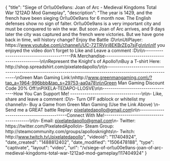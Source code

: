 {
    "title": "Siege of Orl\u00e9ans: Joan of Arc - Medieval Kingdoms Total War 1212AD Mod Gameplay",
    "description": "The year is 1429, and the french have been sieging Orl\u00e9ans for 6 month now.  The English defenses show no sign of falter.  Orl\u00e9ans is a very important city and must be conquered to win the war.  But soon Joan of Arc arrives, and 9 days later the city was captured and the french were victories.  But we have gone back in time, will history change?  Enjoy the Battle :D\n\nUtiPlayer: https:\/\/www.youtube.com\/channel\/UC-72TRVjrj8EKBrZEg7sjFg\n\n\nIf you enjoyed the video don't forget to Like and Leave a comment :D\n\n-----------------------------------------PA Merchandise----------------------------------------------\n\nRepresent the Knight's of Apollo!\nBuy a T-shirt Here: http:\/\/shop.spreadshirt.com\/pixelatedapollo\/\n\n---------------------------------------------------------------------------------------------------------------\nGreen Man Gaming Link:\nhttp:\/\/www.greenmangaming.com\/?tap_a=1964-996bbb&tap_s=29753-aa0a78\n\nGreen Man Gaming Discount Code 20% Off:\nPIXELA-TEDAPO-LLOSVE\n\n----------------------------------How You Can Support Me! -----------------------------------\n\n- Like, share and leave a comment :D\n- Turn OFF adblock or whitelist my channel\n- Buy a Game from Green Man Gaming (Use the Link Above) \n- Send me a GREAT battle Replay: pixelatedapollo@gmail.com\n\n------------------------------------------Connect With Me!-----------------------------------------\n\n- Email: pixelatedapollo@gmail.com\n- Twitter: https:\/\/twitter.com\/PixelatedApollo\n- Steam Group:  http:\/\/steamcommunity.com\/groups\/apollosknights\n- Twitch: http:\/\/www.twitch.tv\/pixelatedapollo",
    "videoid": "117404924",
    "date_created": "1488812402",
    "date_modified": "1506478188",
    "type": "captivate",
    "layout": "video",
    "url": "\/v\/siege-of-orl\u00e9ans-joan-of-arc-medieval-kingdoms-total-war-1212ad-mod-gameplay\/117404924"
}